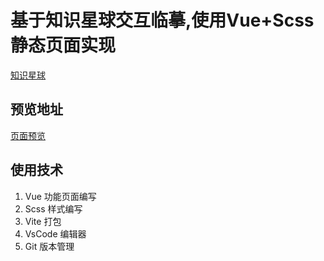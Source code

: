 # 基于知识星球交互临摹,使用Vue+Scss 静态页面实现

[知识星球](https://mastergo.com/file/72613927601494?layer_id=0:288&source=link_share)
## 预览地址
[页面预览](htpps://houlizhi.com/m)
## 使用技术
1. Vue 功能页面编写
2. Scss 样式编写
3. Vite 打包
4. VsCode 编辑器
5. Git 版本管理

